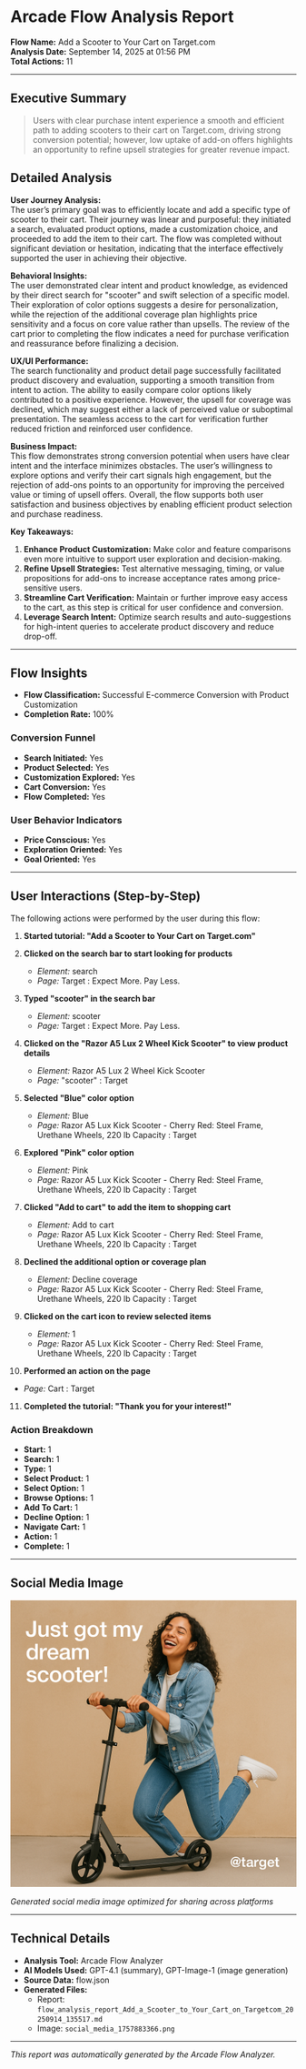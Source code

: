 # Arcade Flow Analysis Report

**Flow Name:** Add a Scooter to Your Cart on Target.com  
**Analysis Date:** September 14, 2025 at 01:56 PM  
**Total Actions:** 11  

---

## Executive Summary

> Users with clear purchase intent experience a smooth and efficient path to adding scooters to their cart on Target.com, driving strong conversion potential; however, low uptake of add-on offers highlights an opportunity to refine upsell strategies for greater revenue impact.

## Detailed Analysis

**User Journey Analysis:**  
The user’s primary goal was to efficiently locate and add a specific type of scooter to their cart. Their journey was linear and purposeful: they initiated a search, evaluated product options, made a customization choice, and proceeded to add the item to their cart. The flow was completed without significant deviation or hesitation, indicating that the interface effectively supported the user in achieving their objective.

**Behavioral Insights:**  
The user demonstrated clear intent and product knowledge, as evidenced by their direct search for "scooter" and swift selection of a specific model. Their exploration of color options suggests a desire for personalization, while the rejection of the additional coverage plan highlights price sensitivity and a focus on core value rather than upsells. The review of the cart prior to completing the flow indicates a need for purchase verification and reassurance before finalizing a decision.

**UX/UI Performance:**  
The search functionality and product detail page successfully facilitated product discovery and evaluation, supporting a smooth transition from intent to action. The ability to easily compare color options likely contributed to a positive experience. However, the upsell for coverage was declined, which may suggest either a lack of perceived value or suboptimal presentation. The seamless access to the cart for verification further reduced friction and reinforced user confidence.

**Business Impact:**  
This flow demonstrates strong conversion potential when users have clear intent and the interface minimizes obstacles. The user’s willingness to explore options and verify their cart signals high engagement, but the rejection of add-ons points to an opportunity for improving the perceived value or timing of upsell offers. Overall, the flow supports both user satisfaction and business objectives by enabling efficient product selection and purchase readiness.

**Key Takeaways:**  
1. **Enhance Product Customization:** Make color and feature comparisons even more intuitive to support user exploration and decision-making.  
2. **Refine Upsell Strategies:** Test alternative messaging, timing, or value propositions for add-ons to increase acceptance rates among price-sensitive users.  
3. **Streamline Cart Verification:** Maintain or further improve easy access to the cart, as this step is critical for user confidence and conversion.  
4. **Leverage Search Intent:** Optimize search results and auto-suggestions for high-intent queries to accelerate product discovery and reduce drop-off.

---

## Flow Insights

- **Flow Classification:** Successful E-commerce Conversion with Product Customization
- **Completion Rate:** 100%

### Conversion Funnel
- **Search Initiated:** Yes
- **Product Selected:** Yes
- **Customization Explored:** Yes
- **Cart Conversion:** Yes
- **Flow Completed:** Yes

### User Behavior Indicators
- **Price Conscious:** Yes
- **Exploration Oriented:** Yes
- **Goal Oriented:** Yes

---

## User Interactions (Step-by-Step)

The following actions were performed by the user during this flow:

1. **Started tutorial: "Add a Scooter to Your Cart on Target.com"**

2. **Clicked on the search bar to start looking for products**
   - *Element:* search
   - *Page:* Target : Expect More. Pay Less.

3. **Typed "scooter" in the search bar**
   - *Element:* scooter
   - *Page:* Target : Expect More. Pay Less.

4. **Clicked on the "Razor A5 Lux 2 Wheel Kick Scooter" to view product details**
   - *Element:* Razor A5 Lux 2 Wheel Kick Scooter
   - *Page:* "scooter" : Target

5. **Selected "Blue" color option**
   - *Element:* Blue
   - *Page:* Razor A5 Lux Kick Scooter - Cherry Red: Steel Frame, Urethane Wheels, 220 lb Capacity : Target

6. **Explored "Pink" color option**
   - *Element:* Pink
   - *Page:* Razor A5 Lux Kick Scooter - Cherry Red: Steel Frame, Urethane Wheels, 220 lb Capacity : Target

7. **Clicked "Add to cart" to add the item to shopping cart**
   - *Element:* Add to cart
   - *Page:* Razor A5 Lux Kick Scooter - Cherry Red: Steel Frame, Urethane Wheels, 220 lb Capacity : Target

8. **Declined the additional option or coverage plan**
   - *Element:* Decline coverage
   - *Page:* Razor A5 Lux Kick Scooter - Cherry Red: Steel Frame, Urethane Wheels, 220 lb Capacity : Target

9. **Clicked on the cart icon to review selected items**
   - *Element:* 1
   - *Page:* Razor A5 Lux Kick Scooter - Cherry Red: Steel Frame, Urethane Wheels, 220 lb Capacity : Target

10. **Performed an action on the page**
   - *Page:* Cart : Target

11. **Completed the tutorial: "Thank you for your interest!"**

### Action Breakdown

- **Start:** 1
- **Search:** 1
- **Type:** 1
- **Select Product:** 1
- **Select Option:** 1
- **Browse Options:** 1
- **Add To Cart:** 1
- **Decline Option:** 1
- **Navigate Cart:** 1
- **Action:** 1
- **Complete:** 1

---

## Social Media Image

![Social Media Image for Add a Scooter to Your Cart on Target.com](social_media_1757883366.png)

*Generated social media image optimized for sharing across platforms*

---

## Technical Details

- **Analysis Tool:** Arcade Flow Analyzer
- **AI Models Used:** GPT-4.1 (summary), GPT-Image-1 (image generation)
- **Source Data:** flow.json
- **Generated Files:**
  - Report: `flow_analysis_report_Add_a_Scooter_to_Your_Cart_on_Targetcom_20250914_135517.md`
  - Image: `social_media_1757883366.png`

---

*This report was automatically generated by the Arcade Flow Analyzer.*
